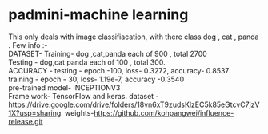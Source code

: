 # padmini-machine learning 
This only deals with image classifiacation, with there class dog , cat , panda . 
Few info  :-                                        
DATASET-  Training- dog ,cat,panda each of 900 , total 2700                                     
Testing - dog,cat panda each of 100 , total 300.                                                   
ACCURACY - testing -  epoch -100, loss- 0.3272, accuracy- 0.8537                                            
training - epoch - 30, loss- 1.19e-7, accuracy -0.3540                                                                       
pre-trained model- INCEPTIONV3                                 
Frame work- TensorFlow and keras. 
dataset -https://drive.google.com/drive/folders/18vn6xT9zudsKlzEC5k85eGtcvC7jzV1X?usp=sharing.
weights-https://github.com/kohpangwei/influence-release.git
